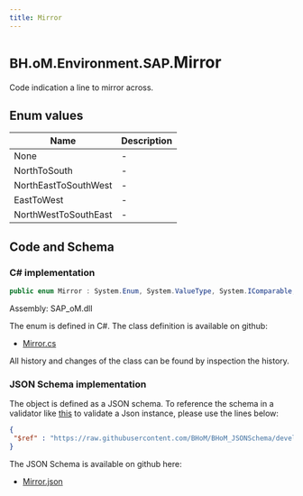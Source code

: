 ```yaml
---
title: Mirror
---
```


# <small>BH.oM.Environment.SAP.</small>**Mirror**

Code indication a line to mirror across.

## Enum values

| Name            | Description                                                    |
|-----------------|----------------------------------------------------------------|
| None |  -  |
| NorthToSouth |  -  |
| NorthEastToSouthWest |  -  |
| EastToWest |  -  |
| NorthWestToSouthEast |  -  |


## Code and Schema

### C# implementation

``` C# title="C#"
public enum Mirror : System.Enum, System.ValueType, System.IComparable, System.ISpanFormattable, System.IFormattable, System.IConvertible
```

Assembly: SAP_oM.dll

The enum is defined in C#. The class definition is available on github:

- [Mirror.cs](https://github.com/BHoM/SAP_Toolkit/blob/develop/SAP_oM/Enums\Mirror.cs)

All history and changes of the class can be found by inspection the history.
### JSON Schema implementation

The object is defined as a JSON schema. To reference the schema in a validator like [this](https://www.jsonschemavalidator.net/) to validate a Json instance, please use the lines below:

``` json title="JSON Schema"
{
 "$ref" : "https://raw.githubusercontent.com/BHoM/BHoM_JSONSchema/develop/SAP_oM/SAP/Mirror.json"
}
```

The JSON Schema is available on github here:

- [Mirror.json](https://github.com/BHoM/BHoM_JSONSchema/blob/develop/SAP_oM/SAP/Mirror.json)
